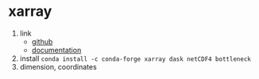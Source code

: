 # xarray

1. link
   * [github](https://github.com/pydata/xarray)
   * [documentation](https://xarray.pydata.org/en/stable/)
2. install `conda install -c conda-forge xarray dask netCDF4 bottleneck`
3. dimension, coordinates
